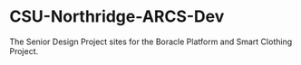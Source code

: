 # CSU-Northridge-ARCS-Dev
The Senior Design Project sites for the Boracle Platform and Smart Clothing Project.
